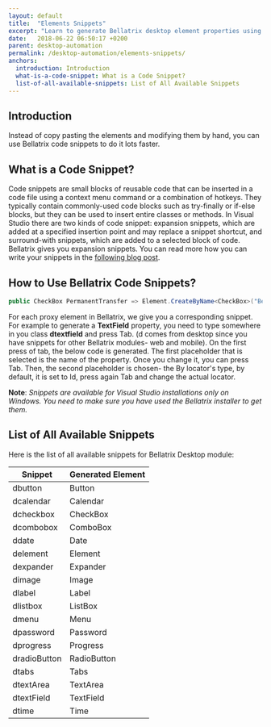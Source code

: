 ```yaml
---
layout: default
title:  "Elements Snippets"
excerpt: "Learn to generate Bellatrix desktop element properties using VS snippets."
date:   2018-06-22 06:50:17 +0200
parent: desktop-automation
permalink: /desktop-automation/elements-snippets/
anchors:
  introduction: Introduction
  what-is-a-code-snippet: What is a Code Snippet?
  list-of-all-available-snippets: List of All Available Snippets
---
```

Introduction
-------
Instead of copy pasting the elements and modifying them by hand, you can use Bellatrix code snippets to do it lots faster.

What is a Code Snippet?
----------------------- 
Code snippets are small blocks of reusable code that can be inserted in a code file using a context menu command or a combination of hotkeys. They typically contain commonly-used code blocks such as try-finally or if-else blocks, but they can be used to insert entire classes or methods. In Visual Studio there are two kinds of code snippet: expansion snippets, which are added at a specified insertion point and may replace a snippet shortcut, and surround-with snippets, which are added to a selected block of code.
Bellatrix gives you expansion snippets. You can read more how you can write your snippets in the [following blog post](https://www.automatetheplanet.com/visual-studio-code-snippets/).

How to Use Bellatrix Code Snippets?
-----------------------------------
```csharp
public CheckBox PermanentTransfer => Element.CreateByName<CheckBox>("BellaCheckBox");
```
For each proxy element in Bellatrix, we give you a corresponding snippet. For example to generate a **TextField** property, you need to type somewhere in you class **dtextfield** and press Tab. (d comes from desktop since you have snippets for other Bellatrix modules- web and mobile). On the first press of tab, the below code is generated. The first placeholder that is selected is the name of the property. Once you change it, you can press Tab. Then, the second placeholder is chosen- the By locator's type, by default, it is set to Id, press again Tab and change the actual locator.

**Note**: *Snippets are available for Visual Studio installations only on Windows. You need to make sure you have used the Bellatrix installer to get them.*

List of All Available Snippets
------------------------------
Here is the list of all available snippets for Bellatrix Desktop module:

Snippet | Generated Element
------------ | -------------
dbutton | Button
dcalendar | Calendar
dcheckbox | CheckBox
dcombobox | ComboBox
ddate | Date
delement | Element
dexpander | Expander
dimage | Image
dlabel | Label
dlistbox | ListBox
dmenu | Menu
dpassword | Password
dprogress | Progress
dradioButton | RadioButton
dtabs | Tabs
dtextArea | TextArea
dtextField | TextField
dtime | Time
